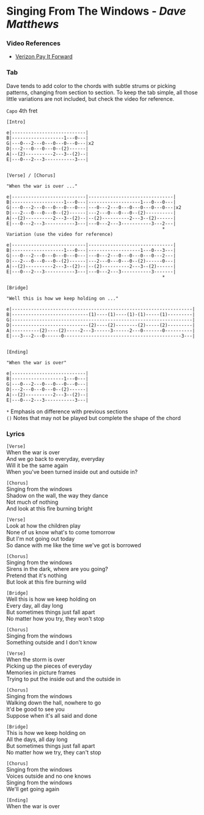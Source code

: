 # Singing From The Windows - _Dave Matthews_

### Video References

- [Verizon Pay It Forward](https://www.youtube.com/watch?v=hRfiWzUsBGw)

### Tab

Dave tends to add color to the chords with subtle strums or picking patterns, changing from section to section. To keep the tab simple, all those little variations are not included, but check the video for reference.

`Capo` 4th fret

```
[Intro]

e|---------------------------|
B|-------------------1---0---|
G|---0---2---0---0---0---0---|x2
D|---2---0---0---0--(2)------|
A|--(2)----------2---3--(2)--|
E|---0---2---3-----------3---|


[Verse] / [Chorus]

"When the war is over ..."

e|---------------------------|-------------------------------|
B|-------------------1---0---|-------------------1---0---0---|
G|---0---2---0---0---0---0---|---0---2---0---0---0---0---0---|x2
D|---2---0---0---0--(2)------|---2---0---0---0--(2)----------|
A|--(2)----------2---3--(2)--|--(2)----------2---3--(2)------|
E|---0---2---3-----------3---|---0---2---3-----------3---2---|
                                                         *
Variation (use the video for reference)

e|---------------------------|-------------------------------|
B|-------------------1---0---|-------------------1---0---3---|
G|---0---2---0---0---0---0---|---0---2---0---0---0---0---2---|
D|---2---0---0---0--(2)------|---2---0---0---0--(2)------0---|
A|--(2)----------2---3--(2)--|--(2)----------2---3--(2)------|
E|---0---2---3-----------3---|---0---2---3-----------3-------|
                                                         *

[Bridge]

"Well this is how we keep holding on ..."

e|------------------------------------------------------------------|
B|----------------------------(1)----(1)----(1)-(1)-----(1)---------|
G|------------------------------------------------------------------|
D|----------------------------(2)----(2)--------(2)-----(2)---------|
A|----------(2)----(2)-----2---3------3------2---0-------0----------|
E|---3---2---0------0-------------------------------------------3---|


[Ending]

"When the war is over"

e|---------------------------|
B|-------------------1---0---|
G|---0---2---0---0---0---0---|
D|---2---0---0---0--(2)------|
A|--(2)----------2---3--(2)--|
E|---0---2---3-----------3---|
```

`*` Emphasis on difference with previous sections  
`()` Notes that may not be played but complete the shape of the chord  

### Lyrics

`[Verse]`  
When the war is over  
And we go back to everyday, everyday  
Will it be the same again  
When you've been turned inside out and outside in?  

`[Chorus]`  
Singing from the windows  
Shadow on the wall, the way they dance  
Not much of nothing  
And look at this fire burning bright  

`[Verse]`  
Look at how the children play  
None of us know what's to come tomorrow  
But I'm not going out today  
So dance with me like the time we've got is borrowed  

`[Chorus]`  
Singing from the windows  
Sirens in the dark, where are you going?  
Pretend that it's nothing  
But look at this fire burning wild  

`[Bridge]`  
Well this is how we keep holding on  
Every day, all day long  
But sometimes things just fall apart  
No matter how you try, they won't stop  

`[Chorus]`  
Singing from the windows  
Something outside and I don't know  

`[Verse]`  
When the storm is over  
Picking up the pieces of everyday  
Memories in picture frames  
Trying to put the inside out and the outside in  

`[Chorus]`  
Singing from the windows  
Walking down the hall, nowhere to go  
It'd be good to see you  
Suppose when it's all said and done  

`[Bridge]`  
This is how we keep holding on  
All the days, all day long  
But sometimes things just fall apart  
No matter how we try, they can't stop  

`[Chorus]`  
Singing from the windows  
Voices outside and no one knows  
Singing from the windows  
We'll get going again  

`[Ending]`  
When the war is over  
